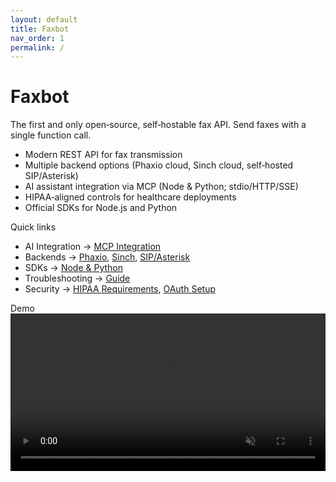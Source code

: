 ```yaml
---
layout: default
title: Faxbot
nav_order: 1
permalink: /
---
```


# Faxbot

The first and only open‑source, self‑hostable fax API. Send faxes with a single function call.

- Modern REST API for fax transmission
- Multiple backend options (Phaxio cloud, Sinch cloud, self‑hosted SIP/Asterisk)
- AI assistant integration via MCP (Node & Python; stdio/HTTP/SSE)
- HIPAA‑aligned controls for healthcare deployments
- Official SDKs for Node.js and Python

Quick links
- AI Integration → [MCP Integration](/Faxbot/ai-integration/mcp-integration.html)
- Backends → [Phaxio](/Faxbot/backends/phaxio-setup.html), [Sinch](/Faxbot/backends/sinch-setup.html), [SIP/Asterisk](/Faxbot/backends/sip-setup.html)
- SDKs → [Node & Python](/Faxbot/SDKS.html)
- Troubleshooting → [Guide](/Faxbot/TROUBLESHOOTING.html)
- Security → [HIPAA Requirements](/Faxbot/security/hipaa-requirements.html), [OAuth Setup](/Faxbot/security/oauth-setup.html)

Demo
<video src="/Faxbot/assets/images/faxbot_demo.mp4" width="100%" autoplay loop muted playsinline controls>
  <a href="/Faxbot/assets/images/faxbot_demo.mp4">Watch the demo video</a>
</video>

